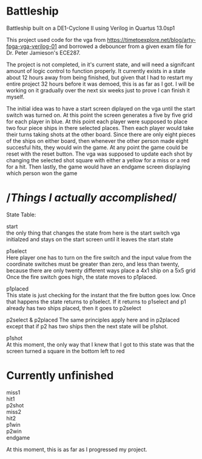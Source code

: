 # Battleship
Battleship built on a DE1-Cyclone II using Verilog in Quartus 13.0sp1 
 
 
This project used code for the vga from https://timetoexplore.net/blog/arty-fpga-vga-verilog-01
and borrowed a debouncer from a given exam file for Dr. Peter Jamieson's ECE287.


The project is not completed, in it's current state, and will need a signifcant amount of logic control to function properly. 
It currently exists in a state about 12 hours away from being finished, but given that I had to restart my entire project 32 
hours before it was demoed, this is as far as I got. I will be working on it gradually over the next six weeks just to prove
I can finish it myself.


The initial idea was to have a start screen diplayed on the vga until the start switch was turned on. 
At this point the screen generates a five by five grid for each player in blue. At this point each player were supposed to 
place two four piece ships in there selected places. Then each player would take their turns taking shots at the other board.
Since there are only eight pieces of the ships on either board, then whenever the other person made eight succesful hits, 
they would win the game. At any point the game could be reset with the reset button. The vga was supposed to update each shot by 
changing the selected shot square with either a yellow for a miss or a red for a hit. Then lastly, the game would have an
endgame screen displaying which person won the game



# /*Things I actually accomplished*/

State Table:
    
start 		  
the only thing that changes the state from here is the start switch
                vga initialzed and stays on the start screen until it leaves the start state
                
p1select		
Here player one has to turn on the fire switch and the input value from the coordinate switches must be
                greater than zero, and less than twenty, because there are only twenty different ways place a 4x1 ship on a 5x5 grid
                Once the fire switch goes high, the state moves to p1placed. 
                
p1placed		
This state is just checking for the instant that the fire button goes low. Once that happens the state returns 
                to p1select. If it returns to p1select and p1 already has two ships placed, then it goes to p2select
    
p2select	&	p2placed
The same principles apply here and in p2placed except that 
if p2 has two ships then the next state will be p1shot.
    
p1shot		  
At this moment, the only way that I knew that I got to this state was that the screen turned a square in the 
                bottom left to red 

# Currently unfinished

miss1			  
hit1			   
p2shot		  
miss2			  
hit2			   
p1win			  
p2win 		  
endgame	  
    
At this moment, this is as far as I progressed my project.
